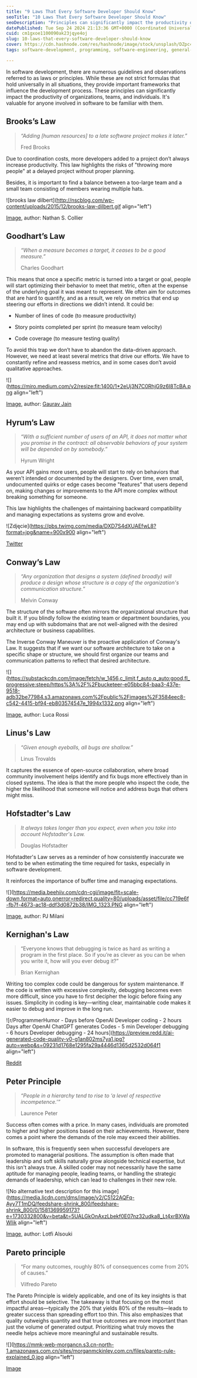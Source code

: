 ```yaml
---
title: "9 Laws That Every Software Developer Should Know"
seoTitle: "10 Laws That Every Software Developer Should Know"
seoDescription: "Principles can significantly impact the productivity of organizations, teams, and individuals."
datePublished: Tue Sep 24 2024 21:13:36 GMT+0000 (Coordinated Universal Time)
cuid: cm1gxoe1100090ak23jqye4oj
slug: 10-laws-that-every-software-developer-should-know
cover: https://cdn.hashnode.com/res/hashnode/image/stock/unsplash/DZpc4UY8ZtY/upload/dbe5a89fcebcc4fa47abdafa355197d8.jpeg
tags: software-development, programming, software-engineering, general-advice

---
```


In software development, there are numerous guidelines and observations referred to as laws or principles. While these are not strict formulas that hold universally in all situations, they provide important frameworks that influence the development process. These principles can significantly impact the productivity of organizations, teams, and individuals. It's valuable for anyone involved in software to be familiar with them.

## Brooks’s Law

> *“Adding \[human resources\] to a late software project makes it later.”*
> 
> Fred Brooks

Due to coordination costs, more developers added to a project don’t always increase productivity. This law highlights the risks of "throwing more people" at a delayed project without proper planning.

Besides, it is important to find a balance between a too-large team and a small team consisting of members wearing multiple hats.

![brooks law dilbert](http://nscblog.com/wp-content/uploads/2015/12/brooks-law-dilbert.gif align="left")

[Image](https://nscblog.com/2015/12/10/brooks-law-when-more-is-less/), author: Nathan S. Collier

## Goodhart’s Law

> *“When a measure becomes a target, it ceases to be a good measure.”*
> 
> Charles Goodhart

This means that once a specific metric is turned into a target or goal, people will start optimizing their behavior to meet that metric, often at the expense of the underlying goal it was meant to represent. We often aim for outcomes that are hard to quantify, and as a result, we rely on metrics that end up steering our efforts in directions we didn’t intend. It could be:

* Number of lines of code (to measure productivity)
    
* Story points completed per sprint (to measure team velocity)
    
* Code coverage (to measure testing quality)
    

To avoid this trap we don’t have to abandon the data-driven approach. However, we need at least several metrics that drive our efforts. We have to constantly refine and reassess metrics, and in some cases don’t avoid qualitative approaches.

![](https://miro.medium.com/v2/resize:fit:1400/1*2eUj3N7C0RhjG9z6I8TcBA.png align="left")

[Image](https://medium.com/illumination/the-cobra-effect-and-how-to-avoid-the-trap-843a7256b5cd), author: [Gaurav Jain](https://x.com/gauravjainio)

## Hyrum’s Law

> *“With a sufficient number of users of an API, it does not matter what you promise in the contract: all observable behaviors of your system will be depended on by somebody.”*
> 
> Hyrum Wright

As your API gains more users, people will start to rely on behaviors that weren’t intended or documented by the designers. Over time, even small, undocumented quirks or edge cases become "features" that users depend on, making changes or improvements to the API more complex without breaking something for someone.

This law highlights the challenges of maintaining backward compatibility and managing expectations as systems grow and evolve.

![Zdjęcie](https://pbs.twimg.com/media/DXD7S4dXUAEfwL8?format=jpg&name=900x900 align="left")

[Twitter](https://x.com/philsturgeon/status/968550349308035072)

## Conway’s Law

> *“Any organization that designs a system (defined broadly) will produce a design whose structure is a copy of the organization's communication structure.”*
> 
> Melvin Conway

The structure of the software often mirrors the organizational structure that built it. If you blindly follow the existing team or department boundaries, you may end up with subdomains that are not well-aligned with the desired architecture or business capabilities.

The Inverse Conway Maneuver is the proactive application of Conway's Law. It suggests that if we want our software architecture to take on a specific shape or structure, we should first organize our teams and communication patterns to reflect that desired architecture.

![](https://substackcdn.com/image/fetch/w_1456,c_limit,f_auto,q_auto:good,fl_progressive:steep/https%3A%2F%2Fbucketeer-e05bbc84-baa3-437e-9518-adb32be77984.s3.amazonaws.com%2Fpublic%2Fimages%2F3584eec8-c542-4415-bf94-eb803574547e_1994x1332.png align="left")

[Image](https://refactoring.fm/p/monday-14), author: Luca Rossi

## Linus's Law

> *“Given enough eyeballs, all bugs are shallow.”*
> 
> Linus Trovalds

It captures the essence of open-source collaboration, where broad community involvement helps identify and fix bugs more effectively than in closed systems. The idea is that the more people who inspect the code, the higher the likelihood that someone will notice and address bugs that others might miss.

## Hofstadter's Law

> *It always takes longer than you expect, even when you take into account Hofstadter's Law.*
> 
> Douglas Hofstadter

Hofstadter's Law serves as a reminder of how consistently inaccurate we tend to be when estimating the time required for tasks, especially in software development.

It reinforces the importance of buffer time and managing expectations.

![](https://media.beehiiv.com/cdn-cgi/image/fit=scale-down,format=auto,onerror=redirect,quality=80/uploads/asset/file/cc719e6f-fb7f-4673-ac18-ddf3d0872b38/IMG_1323.PNG align="left")

[Image](https://idea-milanicreative.beehiiv.com/p/finding-inspiration-and-hofstadter-s-law), author: PJ Milani

## Kernighan's Law

> “Everyone knows that debugging is twice as hard as writing a program in the first place. So if you’re as clever as you can be when you write it, how will you ever debug it?”
> 
> Brian Kernighan

Writing too complex code could be dangerous for system maintenance. If the code is written with excessive complexity, debugging becomes even more difficult, since you have to first decipher the logic before fixing any issues. Simplicity in coding is key—writing clear, maintainable code makes it easier to debug and improve in the long run.

![r/ProgrammerHumor - Days before OpenAI Developer coding - 2 hours Days after OpenAI ChatGPT generates Codes - 5 min Developer debugging - 6 hours Developer debugging - 24 hours](https://preview.redd.it/ai-generated-code-quality-v0-g1an802ms7ya1.jpg?auto=webp&s=09231d1768e1295fa29a4446d1365d2532d064f1 align="left")

[Reddit](https://www.reddit.com/r/ProgrammerHumor/comments/139h2w7/ai_generated_code_quality/)

## Peter Principle

> *“People in a hierarchy tend to rise to ‘a level of respective incompetence.’”*
> 
> Laurence Peter

Success often comes with a price. In many cases, individuals are promoted to higher and higher positions based on their achievements. However, there comes a point where the demands of the role may exceed their abilities.

In software, this is frequently seen when successful developers are promoted to managerial positions. The assumption is often made that leadership and soft skills naturally grow alongside technical expertise, but this isn't always true. A skilled coder may not necessarily have the same aptitude for managing people, leading teams, or handling the strategic demands of leadership, which can lead to challenges in their new role.

![No alternative text description for this image](https://media.licdn.com/dms/image/v2/C5122AQFq-Ayy7T1mDQ/feedshare-shrink_800/feedshare-shrink_800/0/1581369959173?e=1730332800&v=beta&t=5UALGkOnAxzLbekf0E07nz32udka8_Lt4xrBXWaWIik align="left")

[Image](https://www.linkedin.com/posts/lotfialsouki_the-peter-principle-is-a-concept-in-management-activity-6470121905033707520-QINs/?trk=public_profile_like_view), author: Lotfi Alsouki

## Pareto principle

> “For many outcomes, roughly 80% of consequences come from 20% of causes.”
> 
> Vilfredo Pareto

The Pareto Principle is widely applicable, and one of its key insights is that effort should be selective. The takeaway is that focusing on the most impactful areas—typically the 20% that yields 80% of the results—leads to greater success than spreading effort too thin. This also emphasizes that quality outweighs quantity and that true outcomes are more important than just the volume of generated output. Prioritizing what truly moves the needle helps achieve more meaningful and sustainable results.

![](https://mmk-web-morgancn.s3.cn-north-1.amazonaws.com.cn/sites/morganmckinley.com.cn/files/pareto-rule-explained_0.jpg align="left")

[Image](https://growthmethod.com/what-is-paretos-law/)